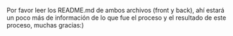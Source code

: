 Por favor leer los README.md de ambos archivos (front y back), ahí estará un poco más de información de lo que fue el proceso y el resultado de este proceso, muchas gracias:)
